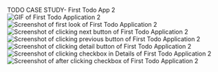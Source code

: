 TODO CASE STUDY- First Todo App 2 <br>
![GIF of First Todo Application 2](./FirstTodoApp2.gif) <br>
![Screenshot of first look of First Todo Application 2](./FirstView.png) <br>
![Screenshot of clicking next button of First Todo Application 2](./NextButton.png) <br>
![Screenshot of clicking previous button of First Todo Application 2](./PrevButton.png) <br>
![Screenshot of clicking detail button of First Todo Application 2](./DetailButton.png) <br>
![Screenshot of clicking checkbox in Details of First Todo Application 2](./ClickingCheckBox.png) <br>
![Screenshot of after clicking checkbox of First Todo Application 2](./AfterClickingCheckBox.png) <br>

